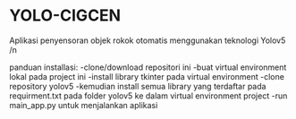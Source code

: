 # YOLO-CIGCEN
Aplikasi penyensoran objek rokok otomatis menggunakan teknologi Yolov5 /n

panduan installasi:
-clone/download repositori ini
-buat virtual environment lokal pada project ini
-install library tkinter pada virtual environment
-clone repository yolov5
-kemudian install semua library yang terdaftar pada requirment.txt pada folder yolov5 ke dalam virtual environment project
-run main_app.py untuk menjalankan aplikasi
